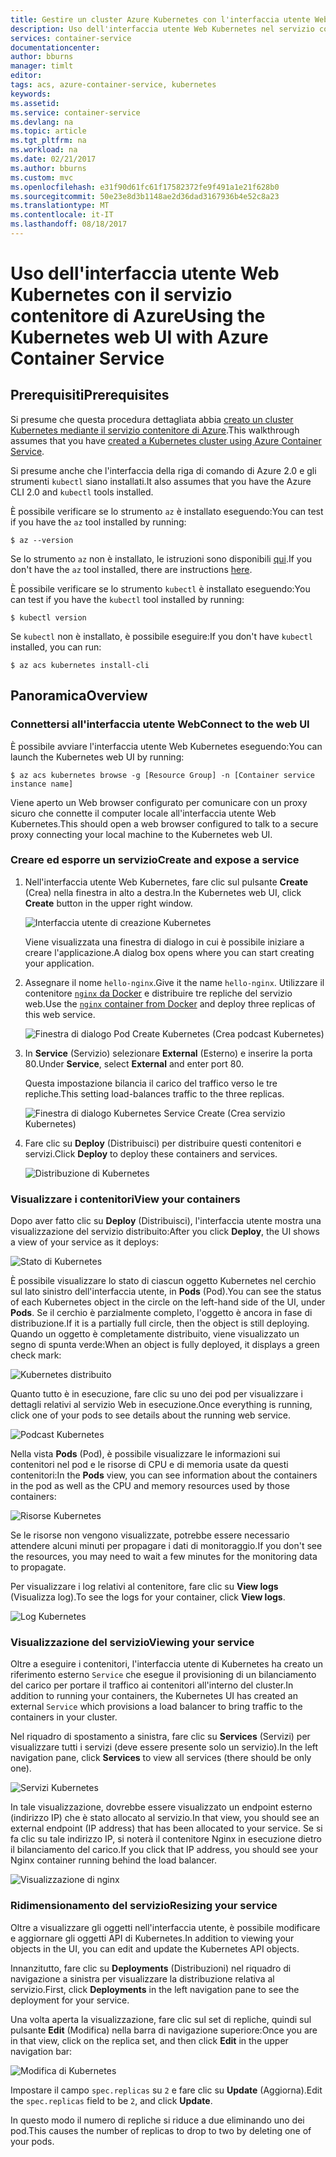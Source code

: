 ```yaml
---
title: Gestire un cluster Azure Kubernetes con l'interfaccia utente Web | Documentazione Microsoft
description: Uso dell'interfaccia utente Web Kubernetes nel servizio contenitore di Azure
services: container-service
documentationcenter: 
author: bburns
manager: timlt
editor: 
tags: acs, azure-container-service, kubernetes
keywords: 
ms.assetid: 
ms.service: container-service
ms.devlang: na
ms.topic: article
ms.tgt_pltfrm: na
ms.workload: na
ms.date: 02/21/2017
ms.author: bburns
ms.custom: mvc
ms.openlocfilehash: e31f90d61fc61f17582372fe9f491a1e21f628b0
ms.sourcegitcommit: 50e23e8d3b1148ae2d36dad3167936b4e52c8a23
ms.translationtype: MT
ms.contentlocale: it-IT
ms.lasthandoff: 08/18/2017
---
```

# <a name="using-the-kubernetes-web-ui-with-azure-container-service"></a><span data-ttu-id="b4903-103">Uso dell'interfaccia utente Web Kubernetes con il servizio contenitore di Azure</span><span class="sxs-lookup"><span data-stu-id="b4903-103">Using the Kubernetes web UI with Azure Container Service</span></span>

## <a name="prerequisites"></a><span data-ttu-id="b4903-104">Prerequisiti</span><span class="sxs-lookup"><span data-stu-id="b4903-104">Prerequisites</span></span>
<span data-ttu-id="b4903-105">Si presume che questa procedura dettagliata abbia [creato un cluster Kubernetes mediante il servizio contenitore di Azure](container-service-kubernetes-walkthrough.md).</span><span class="sxs-lookup"><span data-stu-id="b4903-105">This walkthrough assumes that you have [created a Kubernetes cluster using Azure Container Service](container-service-kubernetes-walkthrough.md).</span></span>


<span data-ttu-id="b4903-106">Si presume anche che l'interfaccia della riga di comando di Azure 2.0 e gli strumenti `kubectl` siano installati.</span><span class="sxs-lookup"><span data-stu-id="b4903-106">It also assumes that you have the Azure CLI 2.0 and `kubectl` tools installed.</span></span>

<span data-ttu-id="b4903-107">È possibile verificare se lo strumento `az` è installato eseguendo:</span><span class="sxs-lookup"><span data-stu-id="b4903-107">You can test if you have the `az` tool installed by running:</span></span>

```console
$ az --version
```

<span data-ttu-id="b4903-108">Se lo strumento `az` non è installato, le istruzioni sono disponibili [qui](https://github.com/azure/azure-cli#installation).</span><span class="sxs-lookup"><span data-stu-id="b4903-108">If you don't have the `az` tool installed, there are instructions [here](https://github.com/azure/azure-cli#installation).</span></span>

<span data-ttu-id="b4903-109">È possibile verificare se lo strumento `kubectl` è installato eseguendo:</span><span class="sxs-lookup"><span data-stu-id="b4903-109">You can test if you have the `kubectl` tool installed by running:</span></span>

```console
$ kubectl version
```

<span data-ttu-id="b4903-110">Se `kubectl` non è installato, è possibile eseguire:</span><span class="sxs-lookup"><span data-stu-id="b4903-110">If you don't have `kubectl` installed, you can run:</span></span>

```console
$ az acs kubernetes install-cli
```

## <a name="overview"></a><span data-ttu-id="b4903-111">Panoramica</span><span class="sxs-lookup"><span data-stu-id="b4903-111">Overview</span></span>

### <a name="connect-to-the-web-ui"></a><span data-ttu-id="b4903-112">Connettersi all'interfaccia utente Web</span><span class="sxs-lookup"><span data-stu-id="b4903-112">Connect to the web UI</span></span>
<span data-ttu-id="b4903-113">È possibile avviare l'interfaccia utente Web Kubernetes eseguendo:</span><span class="sxs-lookup"><span data-stu-id="b4903-113">You can launch the Kubernetes web UI by running:</span></span>

```console
$ az acs kubernetes browse -g [Resource Group] -n [Container service instance name]
```

<span data-ttu-id="b4903-114">Viene aperto un Web browser configurato per comunicare con un proxy sicuro che connette il computer locale all'interfaccia utente Web Kubernetes.</span><span class="sxs-lookup"><span data-stu-id="b4903-114">This should open a web browser configured to talk to a secure proxy connecting your local machine to the Kubernetes web UI.</span></span>

### <a name="create-and-expose-a-service"></a><span data-ttu-id="b4903-115">Creare ed esporre un servizio</span><span class="sxs-lookup"><span data-stu-id="b4903-115">Create and expose a service</span></span>
1. <span data-ttu-id="b4903-116">Nell'interfaccia utente Web Kubernetes, fare clic sul pulsante **Create** (Crea) nella finestra in alto a destra.</span><span class="sxs-lookup"><span data-stu-id="b4903-116">In the Kubernetes web UI, click **Create** button in the upper right window.</span></span>

    ![Interfaccia utente di creazione Kubernetes](./media/container-service-kubernetes-ui/create.png)

    <span data-ttu-id="b4903-118">Viene visualizzata una finestra di dialogo in cui è possibile iniziare a creare l'applicazione.</span><span class="sxs-lookup"><span data-stu-id="b4903-118">A dialog box opens where you can start creating your application.</span></span>

2. <span data-ttu-id="b4903-119">Assegnare il nome `hello-nginx`.</span><span class="sxs-lookup"><span data-stu-id="b4903-119">Give it the name `hello-nginx`.</span></span> <span data-ttu-id="b4903-120">Utilizzare il contenitore [ `nginx` da Docker](https://hub.docker.com/_/nginx/) e distribuire tre repliche del servizio web.</span><span class="sxs-lookup"><span data-stu-id="b4903-120">Use the [`nginx` container from Docker](https://hub.docker.com/_/nginx/) and deploy three replicas of this web service.</span></span>

    ![Finestra di dialogo Pod Create Kubernetes (Crea podcast Kubernetes)](./media/container-service-kubernetes-ui/nginx.png)

3. <span data-ttu-id="b4903-122">In **Service** (Servizio) selezionare **External** (Esterno) e inserire la porta 80.</span><span class="sxs-lookup"><span data-stu-id="b4903-122">Under **Service**, select **External** and enter port 80.</span></span>

    <span data-ttu-id="b4903-123">Questa impostazione bilancia il carico del traffico verso le tre repliche.</span><span class="sxs-lookup"><span data-stu-id="b4903-123">This setting load-balances traffic to the three replicas.</span></span>

    ![Finestra di dialogo Kubernetes Service Create (Crea servizio Kubernetes)](./media/container-service-kubernetes-ui/service.png)

4. <span data-ttu-id="b4903-125">Fare clic su **Deploy** (Distribuisci) per distribuire questi contenitori e servizi.</span><span class="sxs-lookup"><span data-stu-id="b4903-125">Click **Deploy** to deploy these containers and services.</span></span>

    ![Distribuzione di Kubernetes](./media/container-service-kubernetes-ui/deploy.png)

### <a name="view-your-containers"></a><span data-ttu-id="b4903-127">Visualizzare i contenitori</span><span class="sxs-lookup"><span data-stu-id="b4903-127">View your containers</span></span>
<span data-ttu-id="b4903-128">Dopo aver fatto clic su **Deploy** (Distribuisci), l'interfaccia utente mostra una visualizzazione del servizio distribuito:</span><span class="sxs-lookup"><span data-stu-id="b4903-128">After you click **Deploy**, the UI shows a view of your service as it deploys:</span></span>

![Stato di Kubernetes](./media/container-service-kubernetes-ui/status.png)

<span data-ttu-id="b4903-130">È possibile visualizzare lo stato di ciascun oggetto Kubernetes nel cerchio sul lato sinistro dell'interfaccia utente, in **Pods** (Pod).</span><span class="sxs-lookup"><span data-stu-id="b4903-130">You can see the status of each Kubernetes object in the circle on the left-hand side of the UI, under **Pods**.</span></span> <span data-ttu-id="b4903-131">Se il cerchio è parzialmente completo, l'oggetto è ancora in fase di distribuzione.</span><span class="sxs-lookup"><span data-stu-id="b4903-131">If it is a partially full circle, then the object is still deploying.</span></span> <span data-ttu-id="b4903-132">Quando un oggetto è completamente distribuito, viene visualizzato un segno di spunta verde:</span><span class="sxs-lookup"><span data-stu-id="b4903-132">When an object is fully deployed, it displays a green check mark:</span></span>

![Kubernetes distribuito](./media/container-service-kubernetes-ui/deployed.png)

<span data-ttu-id="b4903-134">Quanto tutto è in esecuzione, fare clic su uno dei pod per visualizzare i dettagli relativi al servizio Web in esecuzione.</span><span class="sxs-lookup"><span data-stu-id="b4903-134">Once everything is running, click one of your pods to see details about the running web service.</span></span>

![Podcast Kubernetes](./media/container-service-kubernetes-ui/pods.png)

<span data-ttu-id="b4903-136">Nella vista **Pods** (Pod), è possibile visualizzare le informazioni sui contenitori nel pod e le risorse di CPU e di memoria usate da questi contenitori:</span><span class="sxs-lookup"><span data-stu-id="b4903-136">In the **Pods** view, you can see information about the containers in the pod as well as the CPU and memory resources used by those containers:</span></span>

![Risorse Kubernetes](./media/container-service-kubernetes-ui/resources.png)

<span data-ttu-id="b4903-138">Se le risorse non vengono visualizzate, potrebbe essere necessario attendere alcuni minuti per propagare i dati di monitoraggio.</span><span class="sxs-lookup"><span data-stu-id="b4903-138">If you don't see the resources, you may need to wait a few minutes for the monitoring data to propagate.</span></span>

<span data-ttu-id="b4903-139">Per visualizzare i log relativi al contenitore, fare clic su **View logs** (Visualizza log).</span><span class="sxs-lookup"><span data-stu-id="b4903-139">To see the logs for your container, click **View logs**.</span></span>

![Log Kubernetes](./media/container-service-kubernetes-ui/logs.png)

### <a name="viewing-your-service"></a><span data-ttu-id="b4903-141">Visualizzazione del servizio</span><span class="sxs-lookup"><span data-stu-id="b4903-141">Viewing your service</span></span>
<span data-ttu-id="b4903-142">Oltre a eseguire i contenitori, l'interfaccia utente di Kubernetes ha creato un riferimento esterno `Service` che esegue il provisioning di un bilanciamento del carico per portare il traffico ai contenitori all'interno del cluster.</span><span class="sxs-lookup"><span data-stu-id="b4903-142">In addition to running your containers, the Kubernetes UI has created an external `Service` which provisions a load balancer to bring traffic to the containers in your cluster.</span></span>

<span data-ttu-id="b4903-143">Nel riquadro di spostamento a sinistra, fare clic su **Services** (Servizi) per visualizzare tutti i servizi (deve essere presente solo un servizio).</span><span class="sxs-lookup"><span data-stu-id="b4903-143">In the left navigation pane, click **Services** to view all services (there should be only one).</span></span>

![Servizi Kubernetes](./media/container-service-kubernetes-ui/service-deployed.png)

<span data-ttu-id="b4903-145">In tale visualizzazione, dovrebbe essere visualizzato un endpoint esterno (indirizzo IP) che è stato allocato al servizio.</span><span class="sxs-lookup"><span data-stu-id="b4903-145">In that view, you should see an external endpoint (IP address) that has been allocated to your service.</span></span>
<span data-ttu-id="b4903-146">Se si fa clic su tale indirizzo IP, si noterà il contenitore Nginx in esecuzione dietro il bilanciamento del carico.</span><span class="sxs-lookup"><span data-stu-id="b4903-146">If you click that IP address, you should see your Nginx container running behind the load balancer.</span></span>

![Visualizzazione di nginx](./media/container-service-kubernetes-ui/nginx-page.png)

### <a name="resizing-your-service"></a><span data-ttu-id="b4903-148">Ridimensionamento del servizio</span><span class="sxs-lookup"><span data-stu-id="b4903-148">Resizing your service</span></span>
<span data-ttu-id="b4903-149">Oltre a visualizzare gli oggetti nell'interfaccia utente, è possibile modificare e aggiornare gli oggetti API di Kubernetes.</span><span class="sxs-lookup"><span data-stu-id="b4903-149">In addition to viewing your objects in the UI, you can edit and update the Kubernetes API objects.</span></span>

<span data-ttu-id="b4903-150">Innanzitutto, fare clic su **Deployments** (Distribuzioni) nel riquadro di navigazione a sinistra per visualizzare la distribuzione relativa al servizio.</span><span class="sxs-lookup"><span data-stu-id="b4903-150">First, click **Deployments** in the left navigation pane to see the deployment for your service.</span></span>

<span data-ttu-id="b4903-151">Una volta aperta la visualizzazione, fare clic sul set di repliche, quindi sul pulsante **Edit** (Modifica) nella barra di navigazione superiore:</span><span class="sxs-lookup"><span data-stu-id="b4903-151">Once you are in that view, click on the replica set, and then click **Edit** in the upper navigation bar:</span></span>

![Modifica di Kubernetes](./media/container-service-kubernetes-ui/edit.png)

<span data-ttu-id="b4903-153">Impostare il campo `spec.replicas` su `2` e fare clic su **Update** (Aggiorna).</span><span class="sxs-lookup"><span data-stu-id="b4903-153">Edit the `spec.replicas` field to be `2`, and click **Update**.</span></span>

<span data-ttu-id="b4903-154">In questo modo il numero di repliche si riduce a due eliminando uno dei pod.</span><span class="sxs-lookup"><span data-stu-id="b4903-154">This causes the number of replicas to drop to two by deleting one of your pods.</span></span>

 

